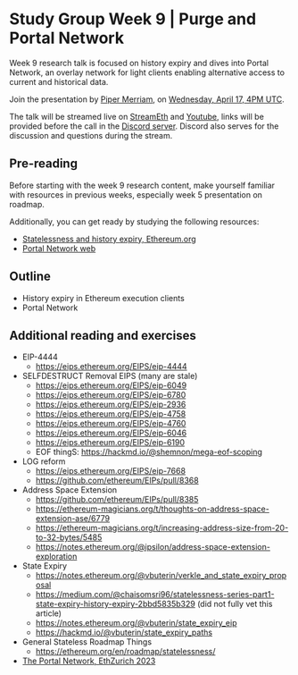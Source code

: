 # Study Group Week 9 | Purge and Portal Network

Week 9 research talk is focused on history expiry and dives into Portal Network, an overlay network for light clients enabling alternative access to current and historical data. 

Join the presentation by [Piper Merriam](https://twitter.com/parithosh_j), on [Wednesday, April 17, 4PM UTC](https://savvytime.com/converter/utc-to-germany-berlin-united-kingdom-london-china-shanghai-ny-new-york-city-japan-tokyo-australia-sydney-india-delhi-argentina-buenos-aires/apr-17-2024/4pm).

The talk will be streamed live on [StreamEth](https://streameth.org/65cf97e702e803dbd57d823f/epf_study_group) and [Youtube](https://www.youtube.com/@ethprotocolfellows/streams), links will be provided before the call in the [Discord server](https://discord.gg/addwpQbhpq). Discord also serves for the discussion and questions during the stream. 

## Pre-reading

Before starting with the week 9 research content, make yourself familiar with resources in previous weeks, especially week 5 presentation on roadmap. 

Additionally, you can get ready by studying the following resources:
- [Statelessness and history expiry, Ethereum.org](https://ethereum.org/en/roadmap/statelessness/)
- [Portal Network web](https://www.ethportal.net/)

## Outline

- History expiry in Ethereum execution clients
- Portal Network

## Additional reading and exercises

- EIP-4444
  - https://eips.ethereum.org/EIPS/eip-4444
- SELFDESTRUCT Removal EIPS (many are stale)
  - https://eips.ethereum.org/EIPS/eip-6049
  - https://eips.ethereum.org/EIPS/eip-6780
  - https://eips.ethereum.org/EIPS/eip-2936
  - https://eips.ethereum.org/EIPS/eip-4758
  - https://eips.ethereum.org/EIPS/eip-4760
  - https://eips.ethereum.org/EIPS/eip-6046
  - https://eips.ethereum.org/EIPS/eip-6190
  - EOF thingS: https://hackmd.io/@shemnon/mega-eof-scoping
- LOG reform
  - https://eips.ethereum.org/EIPS/eip-7668
  - https://github.com/ethereum/EIPs/pull/8368
- Address Space Extension
  - https://github.com/ethereum/EIPs/pull/8385
  - https://ethereum-magicians.org/t/thoughts-on-address-space-extension-ase/6779
  - https://ethereum-magicians.org/t/increasing-address-size-from-20-to-32-bytes/5485
  - https://notes.ethereum.org/@ipsilon/address-space-extension-exploration
- State Expiry
  - https://notes.ethereum.org/@vbuterin/verkle_and_state_expiry_proposal
  - https://medium.com/@chaisomsri96/statelessness-series-part1-state-expiry-history-expiry-2bbd5835b329 (did not fully vet this article)
  - https://notes.ethereum.org/@vbuterin/state_expiry_eip
  - https://hackmd.io/@vbuterin/state_expiry_paths
- General Stateless Roadmap Things
  - https://ethereum.org/en/roadmap/statelessness/
- [The Portal Network, EthZurich 2023](https://www.youtube.com/watch?v=8MUii5W2sMc)
